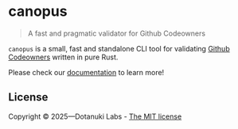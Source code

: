 # canopus

> A fast and pragmatic validator for Github Codeowners

`canopus` is a small, fast and standalone CLI tool for validating
[Github Codeowners](https://docs.github.com/en/repositories/managing-your-repositorys-settings-and-features/customizing-your-repository/about-code-owners)
written in pure Rust.

Please check our
[documentation](https://dotanuki-labs.github.io/canopus)
to learn more!

## License

Copyright © 2025—Dotanuki Labs - [The MIT license](https://choosealicense.com/licenses/mit)
